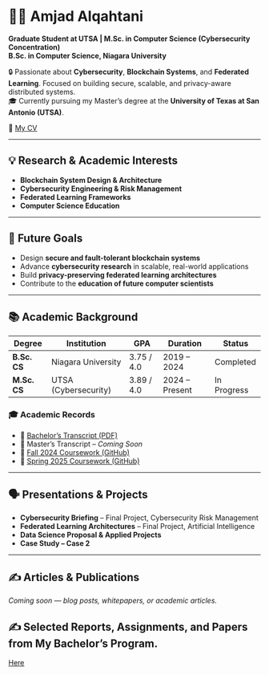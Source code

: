 # 👨‍🎓 Amjad Alqahtani

**Graduate Student at UTSA | M.Sc. in Computer Science (Cybersecurity Concentration)**  
**B.Sc. in Computer Science, Niagara University**

🔒 Passionate about **Cybersecurity**, **Blockchain Systems**, and **Federated Learning**. Focused on building secure, scalable, and privacy-aware distributed systems.  
🎓 Currently pursuing my Master’s degree at the **University of Texas at San Antonio (UTSA)**.

📄 [My CV](https://docs.google.com/document/d/13wfUfFP0EuihwszW2rxeEseJHMd8sGG46nnIyVjGuEg/edit?usp=sharing)

---

## 💡 Research & Academic Interests

- **Blockchain System Design & Architecture**
- **Cybersecurity Engineering & Risk Management**
- **Federated Learning Frameworks**
- **Computer Science Education**

---

## 🎯 Future Goals

- Design **secure and fault-tolerant blockchain systems**
- Advance **cybersecurity research** in scalable, real-world applications
- Build **privacy-preserving federated learning architectures**
- Contribute to the **education of future computer scientists**

---

## 📚 Academic Background

| Degree       | Institution             | GPA        | Duration       | Status      |
|--------------|--------------------------|------------|----------------|-------------|
| **B.Sc. CS** | Niagara University        | 3.75 / 4.0 | 2019 – 2024    | Completed   |
| **M.Sc. CS** | UTSA (Cybersecurity)      | 3.89 / 4.0 | 2024 – Present | In Progress |

### 🎓 Academic Records  

- 📑 [Bachelor’s Transcript (PDF)](https://drive.google.com/file/d/1YA4sciorPg3E9QTjAJZbJxFFDGmQrmgb/view?usp=sharing)  
- 📑 Master’s Transcript – *Coming Soon*  
- 📘 [Fall 2024 Coursework (GitHub)](https://github.com/AmjadAlqahtani90/Fall-2024)  
- 📘 [Spring 2025 Coursework (GitHub)](https://github.com/AmjadAlqahtani90/Spring2025/tree/main)

---

## 🗣️ Presentations & Projects

- **Cybersecurity Briefing** – Final Project, Cybersecurity Risk Management  
- **Federated Learning Architectures** – Final Project, Artificial Intelligence  
- **Data Science Proposal & Applied Projects**  
- **Case Study – Case 2**

---

## ✍️ Articles & Publications

*Coming soon — blog posts, whitepapers, or academic articles.*

## ✍️ Selected Reports, Assignments, and Papers from My Bachelor’s Program.
[Here](https://github.com/AmjadAlqahtani90/BCP)  
